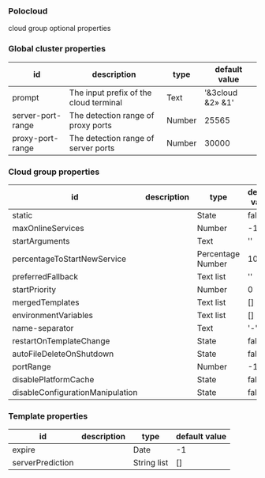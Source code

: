 ### Polocloud


cloud group optional properties 

### Global cluster properties

| id                | description                            | type   | default value    |
|-------------------|----------------------------------------|--------|------------------|
| prompt            | The input prefix of the cloud terminal | Text   | '&3cloud &2» &1' |
| server-port-range | The detection range of proxy ports     | Number | 25565            |
| proxy-port-range  | The detection range of server ports    | Number | 30000            |


### Cloud group properties
| id                               | description | type              | default value |
|----------------------------------|-------------|-------------------|---------------|
| static                           |             | State             | false         |
| maxOnlineServices                |             | Number            | -1            |
| startArguments                   |             | Text              | ''            |
| percentageToStartNewService      |             | Percentage Number | 100.0         |
| preferredFallback                |             | Text list         | ''            |
| startPriority                    |             | Number            | 0             |
| mergedTemplates                  |             | Text list         | []            |
| environmentVariables             |             | Text list         | []            |
| name-separator                   |             | Text              | '-'           |
| restartOnTemplateChange          |             | State             | false         |
| autoFileDeleteOnShutdown         |             | State             | false         |
| portRange                        |             | Number            | -1            |
| disablePlatformCache             |             | State             | false         |
| disableConfigurationManipulation |             | State             | false         |

### Template properties
| id               | description | type        | default value |
|------------------|-------------|-------------|---------------|
| expire           |             | Date        | -1            |
| serverPrediction |             | String list | []            |
